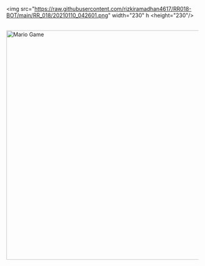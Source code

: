 
<img src="https://raw.githubusercontent.com/rizkiramadhan4617/RR018-BOT/main/RR_018/20210110_042601.png" width="230"  h <height="230"/>
</p>
<br>

<img src="https://github.com/TheDudeThatCode/TheDudeThatCode/blob/master/Assets/Mario_Gameplay.gif" alt="Mario Game" width="600" />
